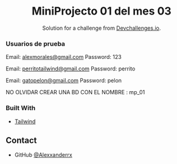<!-- Please update value in the {}  -->

<h1 align="center">MiniProjecto 01 del mes 03</h1>

<div align="center">
   Solution for a challenge from  <a href="http://devchallenges.io" target="_blank">Devchallenges.io</a>.
</div>

<div>

### Usuarios de prueba

Email: alexmorales@gmail.com
Password: 123

Email: perritotailwind@gmail.com
Password: perrito

Email: gatopelon@gmail.com
Password: pelon
</div>

NO OLVIDAR CREAR UNA BD CON EL NOMBRE : mp_01

### Built With

- [Tailwind](https://tailwindcss.com/)

## Contact

- GitHub [@Alexxanderrx](https://github.com/Alexxanderrx)

